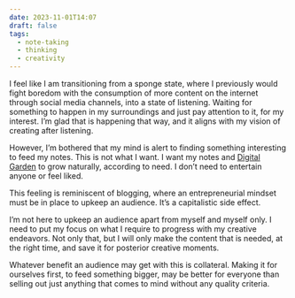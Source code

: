 ```yaml
---
date: 2023-11-01T14:07
draft: false
tags:
  - note-taking
  - thinking
  - creativity
---
```


I feel like I am transitioning from a sponge state, where I previously would fight boredom with the consumption of more content on the internet through social media channels, into a state of listening. Waiting for something to happen in my surroundings and just pay attention to it, for my interest. I’m glad that is happening that way, and it aligns with my vision of creating after listening.

However, I’m bothered that my mind is alert to finding something interesting to feed my notes. This is not what I want. I want my notes and [Digital Garden](<2023/202311 Nov/digital_garden.md>) to grow naturally, according to need. I don’t need to entertain anyone or feel liked.

This feeling is reminiscent of blogging, where an entrepreneurial mindset must be in place to upkeep an audience. It’s a capitalistic side effect.

I’m not here to upkeep an audience apart from myself and myself only. I need to put my focus on what I require to progress with my creative endeavors. Not only that, but I will only make the content that is needed, at the right time, and save it for posterior creative moments.

Whatever benefit an audience may get with this is collateral. Making it for ourselves first, to feed something bigger, may be better for everyone than selling out just anything that comes to mind without any quality criteria.
